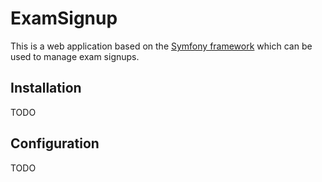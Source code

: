 ExamSignup
==========

This is a web application based on the [Symfony framework](http://symfony.com) which can be used to manage exam signups.

## Installation

TODO

## Configuration

TODO
